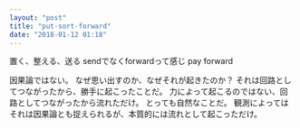 ```yaml
---
layout: "post"
title: "put-sort-forward"
date: "2018-01-12 01:18"
---
```


置く、整える、送る
sendでなくforwardって感じ
pay forward

因果論ではない。
なぜ思い出すのか、なぜそれが起きたのか？
それは回路としてつながったから、勝手に起こったことだ。
力によって起こるのではない、回路としてつながったから流れただけ。
とっても自然なことだ。
観測によってはそれは因果論とも捉えられるが、本質的には流れとして起こっただけ。
